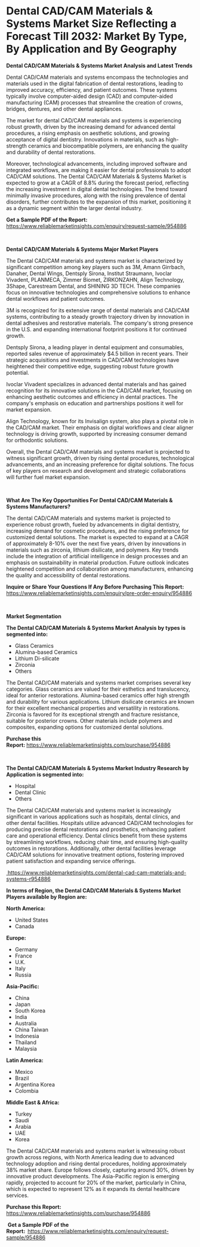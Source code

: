 <p><h1>Dental CAD/CAM Materials & Systems Market Size Reflecting a Forecast Till 2032: Market By Type, By Application and By Geography</h1></p><p><strong>Dental CAD/CAM Materials & Systems Market Analysis and Latest Trends</strong></p>
<p><p>Dental CAD/CAM materials and systems encompass the technologies and materials used in the digital fabrication of dental restorations, leading to improved accuracy, efficiency, and patient outcomes. These systems typically involve computer-aided design (CAD) and computer-aided manufacturing (CAM) processes that streamline the creation of crowns, bridges, dentures, and other dental appliances.</p><p>The market for dental CAD/CAM materials and systems is experiencing robust growth, driven by the increasing demand for advanced dental procedures, a rising emphasis on aesthetic solutions, and growing acceptance of digital dentistry. Innovations in materials, such as high-strength ceramics and biocompatible polymers, are enhancing the quality and durability of dental restorations.</p><p>Moreover, technological advancements, including improved software and integrated workflows, are making it easier for dental professionals to adopt CAD/CAM solutions. The Dental CAD/CAM Materials & Systems Market is expected to grow at a CAGR of 8.8% during the forecast period, reflecting the increasing investment in digital dental technologies. The trend toward minimally invasive procedures, along with the rising prevalence of dental disorders, further contributes to the expansion of this market, positioning it as a dynamic segment within the larger dental industry.</p></p>
<p><strong>Get a Sample PDF of the Report:&nbsp;</strong> <a href="https://www.reliablemarketinsights.com/enquiry/request-sample/954886?utm_campaign=3361&utm_medium=2&utm_source=Github&utm_content=ia&utm_term=13042025&utm_id=dental-cadcam-materials-systems">https://www.reliablemarketinsights.com/enquiry/request-sample/954886</a></p>
<p>&nbsp;</p>
<p><strong>Dental CAD/CAM Materials & Systems Major Market Players</strong></p>
<p><p>The Dental CAD/CAM materials and systems market is characterized by significant competition among key players such as 3M, Amann Girrbach, Danaher, Dental Wings, Dentsply Sirona, Institut Straumann, Ivoclar Vivadent, PLANMECA, Zimmer Biomet, ZIRKONZAHN, Align Technology, 3Shape, Carestream Dental, and SHINING 3D TECH. These companies focus on innovative technologies and comprehensive solutions to enhance dental workflows and patient outcomes.</p><p>3M is recognized for its extensive range of dental materials and CAD/CAM systems, contributing to a steady growth trajectory driven by innovation in dental adhesives and restorative materials. The company's strong presence in the U.S. and expanding international footprint positions it for continued growth.</p><p>Dentsply Sirona, a leading player in dental equipment and consumables, reported sales revenue of approximately $4.5 billion in recent years. Their strategic acquisitions and investments in CAD/CAM technologies have heightened their competitive edge, suggesting robust future growth potential.</p><p>Ivoclar Vivadent specializes in advanced dental materials and has gained recognition for its innovative solutions in the CAD/CAM market, focusing on enhancing aesthetic outcomes and efficiency in dental practices. The company's emphasis on education and partnerships positions it well for market expansion.</p><p>Align Technology, known for its Invisalign system, also plays a pivotal role in the CAD/CAM market. Their emphasis on digital workflows and clear aligner technology is driving growth, supported by increasing consumer demand for orthodontic solutions.</p><p>Overall, the Dental CAD/CAM materials and systems market is projected to witness significant growth, driven by rising dental procedures, technological advancements, and an increasing preference for digital solutions. The focus of key players on research and development and strategic collaborations will further fuel market expansion.</p></p>
<p>&nbsp;</p>
<p><strong>What Are The Key Opportunities For Dental CAD/CAM Materials & Systems Manufacturers?</strong></p>
<p><p>The dental CAD/CAM materials and systems market is projected to experience robust growth, fueled by advancements in digital dentistry, increasing demand for cosmetic procedures, and the rising preference for customized dental solutions. The market is expected to expand at a CAGR of approximately 8-10% over the next five years, driven by innovations in materials such as zirconia, lithium disilicate, and polymers. Key trends include the integration of artificial intelligence in design processes and an emphasis on sustainability in material production. Future outlook indicates heightened competition and collaboration among manufacturers, enhancing the quality and accessibility of dental restorations.</p></p>
<p><strong>Inquire or Share Your Questions If Any Before Purchasing This Report:</strong> <a href="https://www.reliablemarketinsights.com/enquiry/pre-order-enquiry/954886?utm_campaign=3361&utm_medium=2&utm_source=Github&utm_content=ia&utm_term=13042025&utm_id=dental-cadcam-materials-systems">https://www.reliablemarketinsights.com/enquiry/pre-order-enquiry/954886</a></p>
<p>&nbsp;</p>
<p><strong>Market Segmentation</strong></p>
<p><strong>The Dental CAD/CAM Materials & Systems Market Analysis by types is segmented into:</strong></p>
<p><ul><li>Glass Ceramics</li><li>Alumina-based Ceramics</li><li>Lithium Di-silicate</li><li>Zirconia</li><li>Others</li></ul></p>
<p><p>The Dental CAD/CAM materials and systems market comprises several key categories. Glass ceramics are valued for their esthetics and translucency, ideal for anterior restorations. Alumina-based ceramics offer high strength and durability for various applications. Lithium disilicate ceramics are known for their excellent mechanical properties and versatility in restorations. Zirconia is favored for its exceptional strength and fracture resistance, suitable for posterior crowns. Other materials include polymers and composites, expanding options for customized dental solutions.</p></p>
<p><strong>Purchase this Report:&nbsp;</strong><a href="https://www.reliablemarketinsights.com/purchase/954886?utm_campaign=3361&utm_medium=2&utm_source=Github&utm_content=ia&utm_term=13042025&utm_id=dental-cadcam-materials-systems">https://www.reliablemarketinsights.com/purchase/954886</a></p>
<p>&nbsp;</p>
<p><strong>The Dental CAD/CAM Materials & Systems Market Industry Research by Application is segmented into:</strong></p>
<p><ul><li>Hospital</li><li>Dental Clinic</li><li>Others</li></ul></p>
<p><p>The Dental CAD/CAM materials and systems market is increasingly significant in various applications such as hospitals, dental clinics, and other dental facilities. Hospitals utilize advanced CAD/CAM technologies for producing precise dental restorations and prosthetics, enhancing patient care and operational efficiency. Dental clinics benefit from these systems by streamlining workflows, reducing chair time, and ensuring high-quality outcomes in restorations. Additionally, other dental facilities leverage CAD/CAM solutions for innovative treatment options, fostering improved patient satisfaction and expanding service offerings.</p></p>
<p><a href="https://www.reliablemarketinsights.com/dental-cad-cam-materials-and-systems-r954886?utm_campaign=3361&utm_medium=2&utm_source=Github&utm_content=ia&utm_term=13042025&utm_id=dental-cadcam-materials-systems">&nbsp;https://www.reliablemarketinsights.com/dental-cad-cam-materials-and-systems-r954886</a></p>
<p><strong>In terms of Region, the Dental CAD/CAM Materials & Systems Market Players available by Region are:</strong></p>
<p>
    <p> <strong> North America: </strong>
        <ul>
            <li>United States</li>
            <li>Canada</li>
        </ul>
        </p> 
    <p> <strong> Europe: </strong>
        <ul>
            <li>Germany</li>
            <li>France</li>
            <li>U.K.</li>
            <li>Italy</li>
            <li>Russia</li>
        </ul>
        </p> 
    <p> <strong> Asia-Pacific: </strong>
        <ul>
            <li>China</li>
            <li>Japan</li>
            <li>South Korea</li>
            <li>India</li>
            <li>Australia</li>
            <li>China Taiwan</li>
            <li>Indonesia</li>
            <li>Thailand</li>
            <li>Malaysia</li>
        </ul>
        </p> 
    <p> <strong> Latin America: </strong>
        <ul>
            <li>Mexico</li>
            <li>Brazil</li>
            <li>Argentina Korea</li>
            <li>Colombia</li>
        </ul>
        </p> 
    <p> <strong> Middle East & Africa: </strong>
        <ul>
            <li>Turkey</li>
            <li>Saudi</li>
            <li>Arabia</li>
            <li>UAE</li>
            <li>Korea</li>
        </ul>
    </p>
    </p>
<p><p>The Dental CAD/CAM materials and systems market is witnessing robust growth across regions, with North America leading due to advanced technology adoption and rising dental procedures, holding approximately 38% market share. Europe follows closely, capturing around 30%, driven by innovative product developments. The Asia-Pacific region is emerging rapidly, projected to account for 20% of the market, particularly in China, which is expected to represent 12% as it expands its dental healthcare services.</p></p>
<p><strong>Purchase this Report: </strong><a href="https://www.reliablemarketinsights.com/purchase/954886?utm_campaign=3361&utm_medium=2&utm_source=Github&utm_content=ia&utm_term=13042025&utm_id=dental-cadcam-materials-systems">https://www.reliablemarketinsights.com/purchase/954886</a></p>
<p>&nbsp;<strong>Get a Sample PDF of the Report:&nbsp;&nbsp;</strong><a href="https://www.reliablemarketinsights.com/enquiry/request-sample/954886?utm_campaign=3361&utm_medium=2&utm_source=Github&utm_content=ia&utm_term=13042025&utm_id=dental-cadcam-materials-systems">https://www.reliablemarketinsights.com/enquiry/request-sample/954886</a></p>
<p><strong></strong></p>
<p><p></p><p></p><p></p></p>